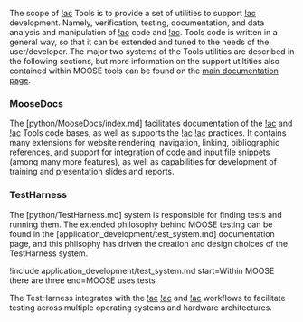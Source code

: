 The scope of [!ac](MOOSE) Tools is to provide a set of utilities to support [!ac](MOOSE) development.
Namely, verification, testing, documentation, and data analysis and manipulation of [!ac](MOOSE) code
and [!ac](I/O). Tools code is written in a general way, so that it can be extended and tuned to the
needs of the user/developer. The major two systems of the Tools utilities are described in the following
sections, but more information on the support utiltities also contained within MOOSE tools can be
found on the [main documentation page](python/index.md).

### MooseDocs

The [python/MooseDocs/index.md] facilitates documentation of the [!ac](MOOSE) and [!ac](MOOSE) Tools code
bases, as well as supports the [!ac](MOOSE) [!ac](SQA) practices. It contains many extensions for website
rendering, navigation, linking, bibliographic references, and support for integration of code and input
file snippets (among many more features), as well as capabilities for development of training and
presentation slides and reports.

### TestHarness

The [python/TestHarness.md] system is responsible for finding tests and running them. The extended
philosophy behind MOOSE testing can be found in the [application_development/test_system.md]
documentation page,  and this philsophy has driven the creation and design choices of the TestHarness
system.

!include application_development/test_system.md start=Within MOOSE there are three end=MOOSE uses tests

The TestHarness integrates with the [!ac](MOOSE) [!ac](CI) and [!ac](CD) workflows to facilitate testing
across multiple operating systems and hardware architectures.
